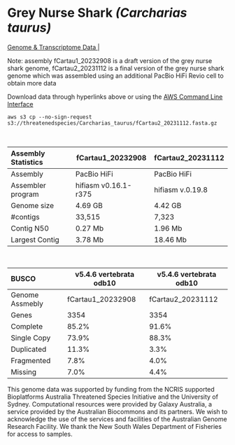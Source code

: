 # **Grey Nurse Shark** *(Carcharias taurus)* 

[Genome & Transcriptome Data ](https://threatenedspecies.s3.ap-southeast-2.amazonaws.com/index.html) | 

Note: assembly fCartau1_20232908 is a draft version of the grey nurse shark genome, fCartau2_20231112 is a final version of the grey nurse shark genome which was assembled using an additional PacBio HiFi Revio cell to obtain more data

Download data through hyperlinks above or using the [AWS Command Line Interface](https://docs.aws.amazon.com/cli/latest/userguide/cli-chap-install.html)
  
```
aws s3 cp --no-sign-request s3://threatenedspecies/Carcharias_taurus/fCartau2_20231112.fasta.gz

```
<br>

| Assembly Statistics | fCartau1_20232908 | fCartau2_20231112 |
|:--- | --- | --- |
| Assembly    | PacBio HiFi | PacBio HiFi |
| Assembler program |  hifiasm v0.16.1-r375 | hifiasm v.0.19.8 |
| Genome size |4.69 GB | 4.42 GB |
| #contigs | 33,515 | 7,323 |
| Contig N50 | 0.27 Mb | 1.96 Mb |
| Largest Contig | 3.78 Mb | 18.46 Mb |

<br>

| BUSCO | v5.4.6 vertebrata odb10 | v5.4.6 vertebrata odb10 |
|:--- | --- | --- |
| Genome Assmebly | fCartau1_20232908 | fCartau2_20231112 |
| Genes    | 3354 |  3354 |
| Complete    | 85.2% | 91.6% |
| Single Copy |  73.9% | 88.3% |
| Duplicated | 11.3% | 3.3% |
| Fragmented | 7.8% | 4.0% |
| Missing | 7.0%  | 4.4% |

This genome data was supported by funding from the NCRIS supported Bioplatforms Australia Threatened Species Initiative and the University of Sydney. Computational resources were provided by Galaxy Australia, a service provided by the Australian Biocommons and its partners. We wish to acknowledge the use of the services and facilities of the Australian Genome Research Facility.
We thank the New South Wales Department of Fisheries for access to samples.


